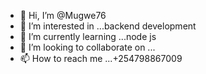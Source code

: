 - 👋 Hi, I’m @Mugwe76
- 👀 I’m interested in ...backend development 
- 🌱 I’m currently learning ...node js
- 💞️ I’m looking to collaborate on ...
- 📫 How to reach me ...+254798867009

<!---
Mugwe76/Mugwe76 is a ✨ special ✨ repository because its `README.md` (this file) appears on your GitHub profile.
You can click the Preview link to take a look at your changes.
--->
